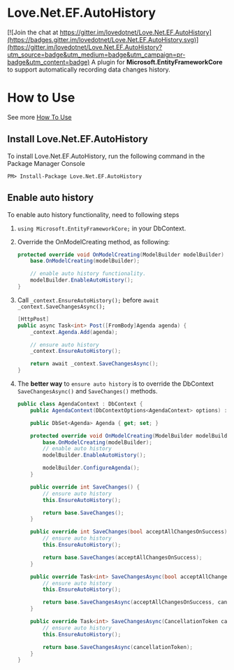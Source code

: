# Love.Net.EF.AutoHistory

[![Join the chat at https://gitter.im/lovedotnet/Love.Net.EF.AutoHistory](https://badges.gitter.im/lovedotnet/Love.Net.EF.AutoHistory.svg)](https://gitter.im/lovedotnet/Love.Net.EF.AutoHistory?utm_source=badge&utm_medium=badge&utm_campaign=pr-badge&utm_content=badge)
A plugin for **Microsoft.EntityFrameworkCore** to support automatically recording data changes history.

# How to Use

See more [How To Use](https://github.com/lovedotnet/Love.Net.EF.AutoHistory/tree/master/src/HowToUse)

## Install Love.Net.EF.AutoHistory

To install Love.Net.EF.AutoHistory, run the following command in the Package Manager Console

`PM> Install-Package Love.Net.EF.AutoHistory`

## Enable auto history

To enable auto history functionality, need to following steps

1. `using Microsoft.EntityFrameworkCore;` in your DbContext.
2. Override the OnModelCreating method, as following:

    ```csharp
    protected override void OnModelCreating(ModelBuilder modelBuilder) {
        base.OnModelCreating(modelBuilder);

        // enable auto history functionality.
        modelBuilder.EnableAutoHistory();
    }
    ```

3. Call `_context.EnsureAutoHistory();` before `await _context.SaveChangesAsync();`

    ```csharp
    [HttpPost]
    public async Task<int> Post([FromBody]Agenda agenda) {
        _context.Agenda.Add(agenda);

        // ensure auto history
        _context.EnsureAutoHistory();

        return await _context.SaveChangesAsync();
    }
    ```

4. The **better way** to `ensure auto history` is to override the DbContext `SaveChangesAsync()` and `SaveChanges()` methods.

    ```csharp
    public class AgendaContext : DbContext {
        public AgendaContext(DbContextOptions<AgendaContext> options) : base(options) { }

        public DbSet<Agenda> Agenda { get; set; }

        protected override void OnModelCreating(ModelBuilder modelBuilder) {
            base.OnModelCreating(modelBuilder);
            // enable auto history
            modelBuilder.EnableAutoHistory();

            modelBuilder.ConfigureAgenda();
        }

        public override int SaveChanges() {
            // ensure auto history
            this.EnsureAutoHistory();

            return base.SaveChanges();
        }

        public override int SaveChanges(bool acceptAllChangesOnSuccess) {
            // ensure auto history
            this.EnsureAutoHistory();

            return base.SaveChanges(acceptAllChangesOnSuccess);
        }

        public override Task<int> SaveChangesAsync(bool acceptAllChangesOnSuccess, CancellationToken cancellationToken = default(CancellationToken)) {
            // ensure auto history
            this.EnsureAutoHistory();

            return base.SaveChangesAsync(acceptAllChangesOnSuccess, cancellationToken);
        }

        public override Task<int> SaveChangesAsync(CancellationToken cancellationToken = default(CancellationToken)) {
            // ensure auto history
            this.EnsureAutoHistory();

            return base.SaveChangesAsync(cancellationToken);
        }
    }
    ```